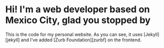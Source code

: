 # Hi! I'm a web developer based on Mexico City, glad you stopped by

This is the code for my personal website. As you can see, it uses [Jekyll][jekyll] and I've added [Zurb Foundation][zurbf] on the frontend.